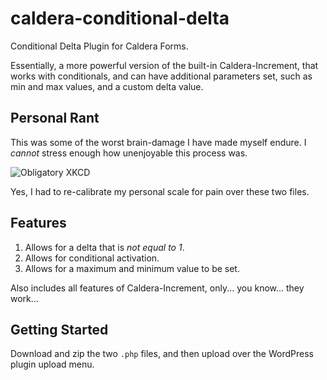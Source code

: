 # caldera-conditional-delta

Conditional Delta Plugin for Caldera Forms.

Essentially, a more powerful version of the built-in Caldera-Increment, that works with conditionals, and can have additional parameters set, such as min and max values, and a custom delta value.

## Personal Rant

This was some of the worst brain-damage I have made myself endure.
I *cannot* stress enough how unenjoyable this process was.

![Obligatory XKCD](https://imgs.xkcd.com/comics/pain_rating.png)

Yes, I had to re-calibrate my personal scale for pain over these two files.

## Features

1. Allows for a delta that is *not equal to 1*.
2. Allows for conditional activation.
3. Allows for a maximum and minimum value to be set.

Also includes all features of Caldera-Increment, only... you know... they work...

## Getting Started

Download and zip the two `.php` files, and then upload over the WordPress plugin upload menu.
